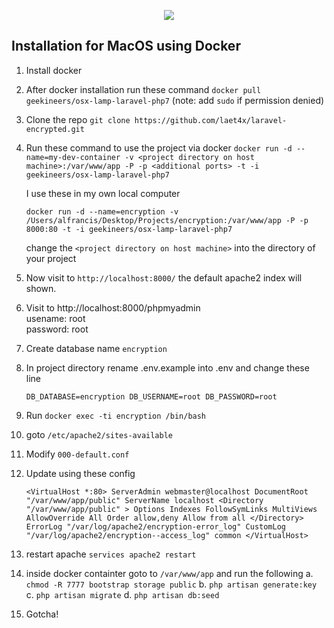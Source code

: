 <p align="center"><img src="https://laravel.com/assets/img/components/logo-laravel.svg"></p>


## Installation for MacOS using Docker
1. Install docker
2. After docker installation run these command `docker pull geekineers/osx-lamp-laravel-php7` (note: add `sudo` if permission denied)
3.  Clone the repo `git clone https://github.com/laet4x/laravel-encrypted.git`
4. Run these command to use the project via docker
	`docker run -d --name=my-dev-container -v <project directory on host machine>:/var/www/app -P -p <additional ports> -t -i geekineers/osx-lamp-laravel-php7`

	I use these in my own local computer 

	`docker run -d --name=encryption -v /Users/alfrancis/Desktop/Projects/encryption:/var/www/app -P -p 8000:80 -t -i geekineers/osx-lamp-laravel-php7`

	change the `<project directory on host machine>` into the directory of your project
5. 	Now visit to `http://localhost:8000/` the default apache2 index will shown.
6.  Visit to http://localhost:8000/phpmyadmin <br>
	usename: root <br>
	password: root <br>
7.  Create database name `encryption`
8.  In project directory rename .env.example into .env and change these line
 	
 	`DB_DATABASE=encryption
	DB_USERNAME=root
	DB_PASSWORD=root`

9. Run `docker exec -ti encryption /bin/bash`
10. goto `/etc/apache2/sites-available`
11. Modify `000-default.conf`
12. Update using these config
	                       
	`<VirtualHost *:80>
		ServerAdmin webmaster@localhost
	 	DocumentRoot "/var/www/app/public"
		ServerName localhost
	 <Directory "/var/www/app/public" >
	 	Options Indexes FollowSymLinks MultiViews
		AllowOverride All
	 	Order allow,deny
		Allow from all
	 	</Directory> ErrorLog "/var/log/apache2/encryption-error_log"
	 	CustomLog "/var/log/apache2/encryption--access_log" common
	 </VirtualHost>`

13. restart apache `services apache2 restart`
14. inside docker containter goto to `/var/www/app` and run the following
	a. `chmod -R 7777 bootstrap storage public`	
	b. `php artisan generate:key`
	c. `php artisan migrate`
	d. `php artisan db:seed`
15. Gotcha!	